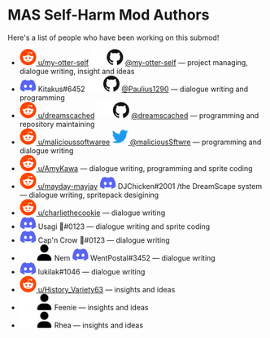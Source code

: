# MAS Self-Harm Mod Authors

Here's a list of people who have been working on this submod!

* [![reddit](.github/icons/reddit.svg) u/my-otter-self](https://reddit.com/u/my-otter-self)
  ![github](.github/icons/github-light.svg#gh-dark-mode-only)![github](.github/icons/github-dark.svg#gh-light-mode-only) [@my-otter-self](https://github.com/my-otter-self)
  — project managing, dialogue writing, insight and ideas
* ![discord](.github/icons/discord.svg) Kitakus#6452
   ![github](.github/icons/github-light.svg#gh-dark-mode-only)![github](.github/icons/github-dark.svg#gh-light-mode-only) [@Paulius1290](https://github.com/Paulius1290)
  — dialogue writing and programming
* [![reddit](.github/icons/reddit.svg) u/dreamscached](https://reddit.com/u/dreamscached)
  ![github](.github/icons/github-light.svg#gh-dark-mode-only)![github](.github/icons/github-dark.svg#gh-light-mode-only) [@dreamscached](https://github.com/dreamscached)
  — programming and repository maintaining
* [![reddit](.github/icons/reddit.svg) u/malicioussoftwaree](https://reddit.com/u/malicioussoftwaree)
  [![twitter](.github/icons/twitter.svg) @maliciousSftwre](https://twitter.com/maliciousSftwre)
  — programming and dialogue writing
* [![reddit](.github/icons/reddit.svg) u/AmyKawa](https://reddit.com/u/AmyKawa)
  — dialogue writing, programming and sprite coding
* [![reddit](.github/icons/reddit.svg) u/mayday-mayjay](https://reddit.com/u/mayday-mayjay)
  ![discord](.github/icons/discord.svg) DJChicken#2001 /the DreamScape system
  — dialogue writing, spritepack desigining
* [![reddit](.github/icons/reddit.svg) u/charliethecookie](https://reddit.com/u/charliethecookie)
  — dialogue writing
* ![discord](.github/icons/discord.svg) Usagi 🌈#0123
  — dialogue writing and sprite coding
* ![discord](.github/icons/discord.svg) Cap'n Crow 🌈#0123
  — dialogue writing
* ![user](.github/icons/user-light.svg#gh-dark-mode-only)![user](.github/icons/user-dark.svg#gh-light-mode-only) Nem
  ![discord](.github/icons/discord.svg) WentPostal#3452
  — dialogue writing
* ![discord](.github/icons/discord.svg) lukilak#1046
  — dialogue writing
* [![reddit](.github/icons/reddit.svg) u/History_Variety63](https://reddit.com/u/History_Variety63)
  — insights and ideas
* ![user](.github/icons/user-light.svg#gh-dark-mode-only)![user](.github/icons/user-dark.svg#gh-light-mode-only) Feenie
  — insights and ideas
* ![user](.github/icons/user-light.svg#gh-dark-mode-only)![user](.github/icons/user-dark.svg#gh-light-mode-only) Rhea
  — insights and ideas
